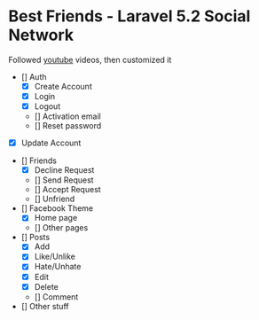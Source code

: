 # Best Friends - Laravel 5.2 Social Network

Followed [youtube](https://www.youtube.com/watch?v=_dd4-HEPejU&list=PL55RiY5tL51oloSGk5XdO2MGjPqc0BxGV) videos, then customized it

- []  Auth
    - [x] Create Account
    - [x] Login
    - [x] Logout
    - []  Activation email
    - []  Reset password
- [x] Update Account
- []  Friends
    - [x] Decline Request
    - [] Send Request
    - [] Accept Request
    - [] Unfriend
- []  Facebook Theme
    - [x] Home page
    - []  Other pages
- []  Posts
    - [x] Add
    - [x] Like/Unlike
    - [x] Hate/Unhate
    - [x] Edit
    - [x] Delete
    - []  Comment
- []  Other stuff